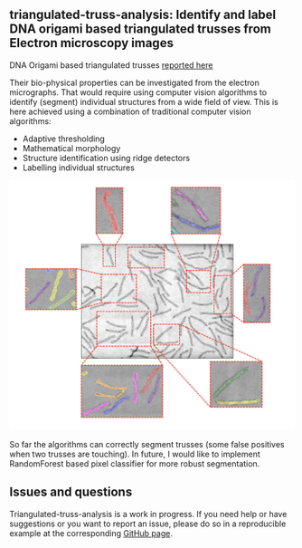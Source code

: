 ## triangulated-truss-analysis: Identify and label DNA origami based triangulated trusses from Electron microscopy images

DNA Origami based triangulated trusses [reported here](https://pubs.acs.org/doi/full/10.1021/acs.nanolett.6b00381)

Their bio-physical properties can be investigated from the electron micrographs. That would require using computer vision algorithms to identify (segment) individual structures from a wide field of view. This is here achieved using a combination of traditional computer vision algorithms:
- Adaptive thresholding
- Mathematical morphology 
- Structure identification using ridge detectors 
- Labelling individual structures

![](https://github.com/gshikhri/triangulated-truss-analysis/blob/main/zoo.png)

So far the algorithms can correctly segment trusses (some false positives when two trusses are touching). In future, I would like to implement RandomForest based pixel classifier for more robust segmentation. 

## Issues and questions
Triangulated-truss-analysis is a work in progress. If you need help or have suggestions or you want to report an issue, please do so in a reproducible example at the corresponding [GitHub page](https://github.com/gshikhri/triangulated-truss-analysis/issues).
